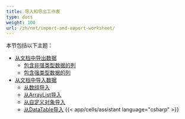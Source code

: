 ```yaml
---
title: 导入和导出工作表
type: docs
weight: 100
url: /zh/net/import-and-export-worksheet/
---
```


本节包括以下主题：

- [从文档中导出数据](/cells/zh/net/export-data-from-document/)
  - [包含非强类型数据的列](/cells/zh/net/columns-containing-non-strongly-typed-data/)
  - [包含强类型数据的列](/cells/zh/net/columns-containing-strongly-typed-data/)
- [从文档中导入数据](/cells/zh/net/import-data-from-document/)
  - [从数组导入](/cells/zh/net/importing-from-array/)
  - [从ArrayList导入](/cells/zh/net/importing-from-arraylist/)
  - [从自定义对象导入](/cells/zh/net/importing-from-custom-objects/)
  - [从DataTable导入](/cells/zh/net/importing-from-datatable/)
{{< app/cells/assistant language="csharp" >}}
